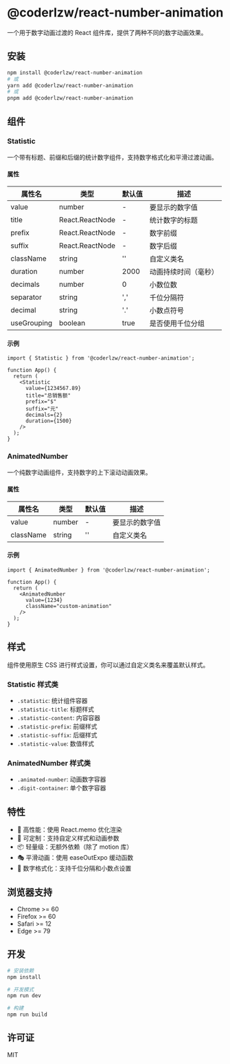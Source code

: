 # @coderlzw/react-number-animation

一个用于数字动画过渡的 React 组件库，提供了两种不同的数字动画效果。

## 安装

```bash
npm install @coderlzw/react-number-animation
# 或
yarn add @coderlzw/react-number-animation
# 或
pnpm add @coderlzw/react-number-animation
```

## 组件

### Statistic

一个带有标题、前缀和后缀的统计数字组件，支持数字格式化和平滑过渡动画。

#### 属性

| 属性名 | 类型 | 默认值 | 描述 |
|--------|------|--------|------|
| value | number | - | 要显示的数字值 |
| title | React.ReactNode | - | 统计数字的标题 |
| prefix | React.ReactNode | - | 数字前缀 |
| suffix | React.ReactNode | - | 数字后缀 |
| className | string | '' | 自定义类名 |
| duration | number | 2000 | 动画持续时间（毫秒） |
| decimals | number | 0 | 小数位数 |
| separator | string | ',' | 千位分隔符 |
| decimal | string | '.' | 小数点符号 |
| useGrouping | boolean | true | 是否使用千位分组 |

#### 示例

```tsx
import { Statistic } from '@coderlzw/react-number-animation';

function App() {
  return (
    <Statistic
      value={1234567.89}
      title="总销售额"
      prefix="$"
      suffix="元"
      decimals={2}
      duration={1500}
    />
  );
}
```

### AnimatedNumber

一个纯数字动画组件，支持数字的上下滚动动画效果。

#### 属性

| 属性名 | 类型 | 默认值 | 描述 |
|--------|------|--------|------|
| value | number | - | 要显示的数字值 |
| className | string | '' | 自定义类名 |

#### 示例

```tsx
import { AnimatedNumber } from '@coderlzw/react-number-animation';

function App() {
  return (
    <AnimatedNumber
      value={1234}
      className="custom-animation"
    />
  );
}
```

## 样式

组件使用原生 CSS 进行样式设置，你可以通过自定义类名来覆盖默认样式。

### Statistic 样式类

- `.statistic`: 统计组件容器
- `.statistic-title`: 标题样式
- `.statistic-content`: 内容容器
- `.statistic-prefix`: 前缀样式
- `.statistic-suffix`: 后缀样式
- `.statistic-value`: 数值样式

### AnimatedNumber 样式类

- `.animated-number`: 动画数字容器
- `.digit-container`: 单个数字容器

## 特性

- 🎯 高性能：使用 React.memo 优化渲染
- 🎨 可定制：支持自定义样式和动画参数
- 📦 轻量级：无额外依赖（除了 motion 库）
- 🎭 平滑动画：使用 easeOutExpo 缓动函数
- 🔢 数字格式化：支持千位分隔和小数点设置

## 浏览器支持

- Chrome >= 60
- Firefox >= 60
- Safari >= 12
- Edge >= 79

## 开发

```bash
# 安装依赖
npm install

# 开发模式
npm run dev

# 构建
npm run build
```

## 许可证

MIT
